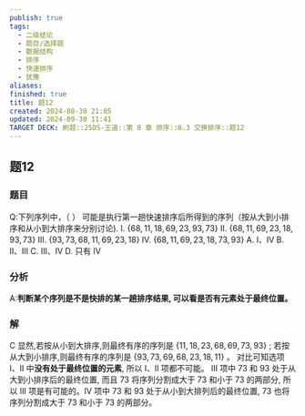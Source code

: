 ```yaml
---
publish: true
tags:
  - 二级结论
  - 题目/选择题
  - 数据结构
  - 排序
  - 快速排序
  - 犹豫
aliases: 
finished: true
title: 题12
created: 2024-08-30 21:05
updated: 2024-09-30 11:41
TARGET DECK: 刷题::25DS-王道::第 8 章 排序::8.3 交换排序::题12
---
```

## 题12
### 题目
Q:下列序列中，（ ） 可能是执行第一趟快速排序后所得到的序列（按从大到小排序和从小到大排序来分别讨论).
I. $\{ {68},{11},{18},{69},{23},{93},{73}\}$ II. $\{ {68},{11},{69},{23},{18},{93},{73}\}$
III. $\{ {93},{73},{68},{11},{69},{23},{18}\}$ IV. $\{ {68},{11},{69},{23},{18},{73},{93}\}$
A. I、IV B. II、III C. III、IV D. 只有 IV
### 分析
A:**判断某个序列是不是快排的某一趟排序结果, 可以看是否有元素处于最终位置。**
### 解
C
显然,若按从小到大排序,则最终有序的序列是 $\{ {11},{18},{23},{68},{69},{73},{93}\}$ ; 
若按从大到小排序,则最终有序的序列是 $\{ {93},{73},{69},{68},{23},{18},{11}\}$ 。
对比可知选项 I、II 中**没有处于最终位置的元素**, 所以 I、II 项都不可能。
III 项中 73 和 93 处于从大到小排序后的最终位置, 而且 73 将序列分割成大于 73 和小于 73 的两部分, 所以 III 项是有可能的。IV 项中 73 和 93 处于从小到大排列后的最终位置, 73 也将序列分割成大于 73 和小于 73 的两部分。
<!--ID: 1727859179398-->


